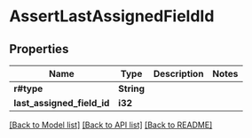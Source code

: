 # AssertLastAssignedFieldId

## Properties
Name | Type | Description | Notes
------------ | ------------- | ------------- | -------------
**r#type** | **String** |  | 
**last_assigned_field_id** | **i32** |  | 

[[Back to Model list]](../README.md#documentation-for-models) [[Back to API list]](../README.md#documentation-for-api-endpoints) [[Back to README]](../README.md)


